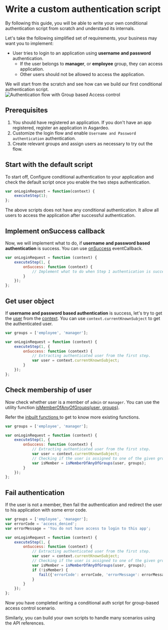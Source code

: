 # Write a custom authentication script

By following this guide, you will be able to write your own conditional authentication script from scratch and understand its internals.

Let's take the following simplified set of requirements, your business may want you to implement:

- User tries to login to an application using **username and password** authentication.
  - If the user belongs to **manager**, or **employee** group, they can access application.
  - Other users should not be allowed to access the application.                                                           

We will start from the scratch and see how can we build our first conditional authentication script.
 <img class="borderless-img" :src="$withBase('/assets/img/guides/conditional-auth/conditional-auth-flow-diagram-condition-flow.png')" alt="Authentication flow with Group based Access control">

## Prerequisites

1. You should have registered an application. If you don't have an app registered, <a :href ="$withBase('/guides/applications/')">register an application</a> in Asgardeo.
2. Customize the login flow and enable `Username and Password authentication` authentication.
3. Create relevant <a :href="$withBase('/guides/user-management/groups/')">groups</a> and assign users as necessary to try out the flow.

## Start with the default script

To start off, <a :href="$withBase('/guides/conditional-auth/configure-conditional-auth/')">Configure conditional authentication</a> to your application and check the default script once you enable the two steps authentication.

```js
var onLoginRequest = function(context) {
    executeStep(1);
};
```
The above scripts does not have any conditional authentication. It allow all users to access the application after successful authentication.

## Implement onSuccess callback

Now, we will implement what to do, if  **username and password based authentication** is success. You can use <a href="../api-reference/#executestep">onSuccess</a> eventCallback.

```js
var onLoginRequest = function (context) {
    executeStep(1, {
        onSuccess: function (context) {
            // Implement what to do when Step 1 authentication is success.
        }
    });
};
```

## Get user object

If **username and password based authentication** is success, let's try to get the <a href="../api-reference/#user">user</a> from the <a href="../api-reference/#context">context</a>. You can use `context.currentKnownSubject` to get the authenticated user.

```js
var groups = ['employee', 'manager'];

var onLoginRequest = function (context) {
    executeStep(1, {
        onSuccess: function (context) {
            // Extracting authenticated user from the first step.
            var user = context.currentKnownSubject;
        }
    });
};
```

## Check membership of user

Now check whether user is a member of `admin` or `manager`. You can use the utility function <a href="../api-reference/#check-group-membership">isMemberOfAnyOfGroups(user, groups)</a>. 

Refer the <a href="../api-reference/#utility-functions"> inbuilt functions </a> to get to know more existing functions.

```js
var groups = ['employee', 'manager'];

var onLoginRequest = function (context) {
    executeStep(1, {
        onSuccess: function (context) {
            // Extracting authenticated user from the first step.
            var user = context.currentKnownSubject;
            // Checking if the user is assigned to one of the given groups.
            var isMember = isMemberOfAnyOfGroups(user, groups);           
        }
    });
};
```

## Fail authentication

If the user is not a member, then fail the authentication and redirect the user to his application with some error code.

```js
var groups = ['employee', 'manager'];
var errorCode = 'access_denied';
var errorMessage = 'You do not have access to login to this app';

var onLoginRequest = function (context) {
    executeStep(1, {
        onSuccess: function (context) {
            // Extracting authenticated user from the first step.
            var user = context.currentKnownSubject;
            // Checking if the user is assigned to one of the given groups.
            var isMember = isMemberOfAnyOfGroups(user, groups);
            if (!isMember) {
               fail({'errorCode': errorCode, 'errorMessage': errorMessage});
            }  
        }
    });
};
```

Now you have completed writing a conditional auth script for group-based access control scenario.

Similarly, you can build your own scripts to handle many scenarios using the <a :href="$withBase('/guides/conditional-auth/api-reference/')">API references</a>.
